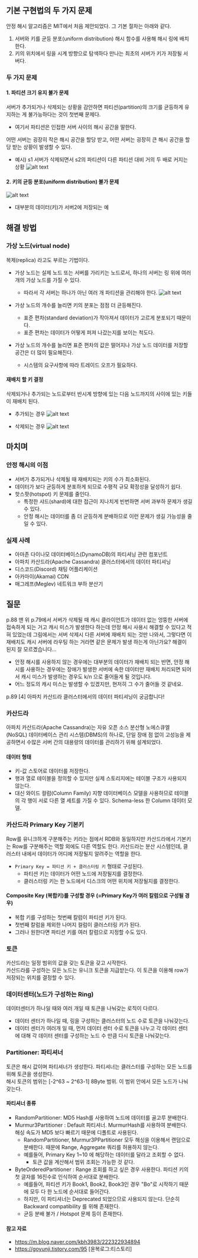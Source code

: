 ## 기본 구현법의 두 가지 문제
안정 해시 알고리즘은 MIT에서 처음 제안되었다. 그 기본 절차는 아래와 같다.
1. 서버와 키를 균등 분포(uniform distribution) 해시 함수를 사용해 해시 링에 배치한다.
2. 키의 위치에서 링을 시계 방향으로 탐색하다 만나는 최초의 서버가 키가 저장될 서버다.

### 두 가지 문제
#### 1. 파티션 크기 유지 불가 문제

서버가 추가되거나 삭제되는 상황을 감안하면 파티션(partition)의 크기를 균등하게 유지하는 게 불가능하다는 것이 첫번째 문제다.
- 여기서 파티션은 인접한 서버 사이의 해시 공간을 말한다.  

어떤 서버는 굉장히 작은 해시 공간을 할당 받고, 어떤 서버는 굉장히 큰 해시 공간을 할
당 받는 상황이 발생할 수 있다.
- 예시) s1 서버가 삭제되면서 s2의 파티션이 다른 파티션 대비 거의 두 배로 커지는 상황
![alt text](image/image5-10.png)

#### 2. 키의 균등 분포(uniform distribution) 불가 문제
![alt text](image/image5-11.png)
- 대부분의 데이터(키)가 서버2에 저장되는 예

## 해결 방법
### 가상 노드(virtual node)
복제(replica) 라고도 부르는 기법이다.

- 가상 노드는 실제 노드 또는 서버를 가리키는 노드로서, 하나의 서버는 링 위에 여러 개의 가상 노드를 가질 수 있다.
    - 따라서 각 서버는 하나가 아닌 여러 개 파티션을 관리해야 한다.
    ![alt text](image/image5-12.png)

- 가상 노드의 개수를 늘리면 키의 분포는 점점 더 균등해진다.
    - 표준 편차(standard deviation)가 작아져서 데이터가 고르게 분포되기 때문이다.
    - 표준 편차는 데이터가 어떻게 퍼져 나갔는지를 보이는 척도다.
- 가상 노드의 개수를 늘리면 표준 편차의 값은 떨어지나 가상 노드 데이터를 저장할 공간은 더 많이 필요해진다.
    - 시스템의 요구사항에 따라 트레이드 오프가 필요하다.

#### 재배치 할 키 결정
삭제되거나 추가되는 노드로부터 반시계 방향에 있는 다음 노드까지의 사이에 있는 키들이 재배치 된다.

- 추가되는 경우
    ![alt text](image/image5-14.png)

- 삭제되는 경우
    ![alt text](image/image5-15.png)

## 마치며
### 안정 해시의 이점
- 서버가 추가되거나 삭제될 때 재배치되는 키의 수가 최소화된다.
- 데이터가 보다 균등하게 분포하게 되므로 수평적 규모 확정성을 달성하기 쉽다.
- 핫스팟(hotspot) 키 문제를 줄인다.
    - 특정한 샤드(shard)에 대한 접근이 지나치게 빈번하면 서버 과부하 문제가 생길 수 있다.
    - 안정 해시는 데이터를 좀 더 균등하게 분배하므로 이런 문제가 생길 가능성을 줄일 수 있다.

### 실제 사례
- 아마존 다이나모 데이터베이스(DynamoDB)의 파티셔닝 관련 컴포넌트
- 아파치 카산드라(Apache Cassandra) 클러스터에서의 데이터 파티셔닝
- 디스코드(Discord) 채팅 어플리케이션
- 아카마이(Akamai) CDN
- 매그레프(Meglev) 네트워크 부하 분산기

## 질문 
p.88 맨 위
p.79에서 서버가 삭제될 때 캐시 클라이언트가 데이터 없는 엉뚱한 서버에 접속하게 되는 거고 캐시 미스가 발생한다 하는데 안정 해시 사용시 해결할 수 있다고 적혀 있었는데 그림에서는 서버 삭제시 다른 서버에 재배치 되는 것만 나와서, 그렇다면 이 재배치도 캐시 서버에 라우팅 하는 거라면 같은 문제가 발생 하는게 아닌가요? 해결이 된지 잘 모르곘습니다...

- 안정 해시를 사용하지 않는 경우에는 대부분의 데이터가 재배치 되는 반면, 안정 해시를 사용하는 경우에는 장애가 발생한 서버에 속한 데이터만 재배치 처리되면 되어서 캐시 미스가 발생하는 경우도 k/n 으로 줄어들게 될 것입니다.
- 어느 정도의 캐시 미스는 발생할 수 있겠지만, 현저히 그 수가 줄어들 것 같네요.

p.89 [4]
아파치 카산드라 클러스터에서의 데이터 파티셔닝이 궁금합니다!

### 카산드라
아파치 카산드라(Apache Cassandra)는 자유 오픈 소스 분산형 노에스큐엘(NoSQL) 데이터베이스 관리 시스템(DBMS)의 하나로, 단일 장애 점 없이 고성능을 제공하면서 수많은 서버 간의 대용량의 데이터를 관리하기 위해 설계되었다.  

#### 데이터 형태
- 키-값 스토어로 데이터를 저장한다. 
- 행과 열로 테이블을 정의할 수 있지만 실제 스토리지에는 테이블 구조가 사용되지 않는다.
- 대신 와이드 컬럼(Column Family) 지향 데이터베이스 모델을 사용하므로 테이블의 각 행이 서로 다른 열 세트를 가질 수 있다. Schema-less 한 Column 데이터 모델.


### 카산드라 Primary Key 기본키
Row를 유니크하게 구분해주는 키라는 점에서 RDB와 동일하지만 카산드라에서 기본키는 Row를 구분해주는 역할 외에도 다른 역할도 한다.
카산드라는 분산 시스템인데, 클러스터 내에서 데이터가 어디에 저장될지 알려주는 역할을 한다.

- `Primary Key = 파티션 키 + 클러스터링 키` 형태로 구성된다.    
    - 파티션 키는 데이터가 어떤 노드에 저장될지를 결정한다.
    - 클러스터링 키는 한 노드에서 디스크의 어떤 위치에 저장될지를 결정한다.

#### Composite Key (복합키)를 구성할 경우 (=Primary Key가 여러 칼럼으로 구성될 경우)
- 복합 키를 구성하는 첫번째 칼럼이 파티션 키가 된다. 
- 첫번째 칼럼을 제외한 나머지 컬럼이 클러스터링 키가 된다. 
- 그러나 원한다면 파티션 키를 여러 칼럼으로 지정할 수도 있다.

### 토큰
카산드라는 일정 범위의 값을 갖는 토큰을 갖고 시작한다.   
카산드라를 구성하는 모든 노드는 유니크 토큰을 지급받는다. 이 토큰을 이용해 row가 저장되는 위치를 결정할 수 있다.

### 데이터센터(노드가 구성하는 Ring)
데이터센터가 하나일 때와 여러 개일 때 토큰을 나눠갖는 로직이 다르다.
- 데이터 센터가 하나일 때, 링을 구성하는 클러스터의 노드 수로 토큰을 나눠갖는다. 
- 데이터 센터가 여러개 일 때, 먼저 데이터 센터 수로 토큰을 나누고 각 데이터 센터에 대해 각 데이터 센터를 구성하는 노드 수 만큼 다시 토큰을 나눠갖는다.

### Partitioner: 파티셔너
토큰은 해시 값이며 파티셔너가 생성한다. 파티셔너는 클러스터를 구성하는 모든 노드를 위해 토큰을 생성한다.   
해시 토큰의 범위는 [-2^63 ~ 2^63-1] 8Byte 범위. 이 범위 안에서 모든 노드가 나눠갖는다. 

#### 파티셔너 종류

- RandomPartitioner: MD5 Hash를 사용하여 노드에 데이터를 골고루 분배한다. 
- Murmur3Partitioner : Default 파티셔너. MurmurHash를 사용하여 분배한다. 해싱 속도가 MD5 보다 빠르기 때문에 디폴트로 사용된다. 
    - RandomPartitioner, Murmur3PPartitioner 모두 해싱을 이용해서 랜덤으로 분배한다. 때문에 Range, Aggregate 쿼리를 허용하지 않는다. 
    - 예를들어, Primary Key 1~10 에 해당하는 데이터를 달라고 조회할 수 없다. 
        - 토큰 값을 계산해서 범위 조회는 가능한 것 같다. 
- ByteOrderedPartitioner : Range 조회를 하고 싶은 경우 사용한다. 파티션 키의 첫 글자를 16진수로 인식하여 순서대로 분배한다.
    - 예를들어, 파티션 키가 Book1, Book2, Book3인 경우 "Bo"로 시작하기 때문에 모두 다 한 노드에 순서대로 들어간다. 
    - 하지만, 이 파티셔너는 Deprecated 되었으므로 사용되지 않는다. 단순히 Backward compatibility 를 위해 존재한다. 
    - 균등 분배 불가 / Hotspot 문제 등이 존재한다.

#### 참고 자료
- https://m.blog.naver.com/kbh3983/222322934894
- https://goyunji.tistory.com/95 [윤복로그:티스토리]